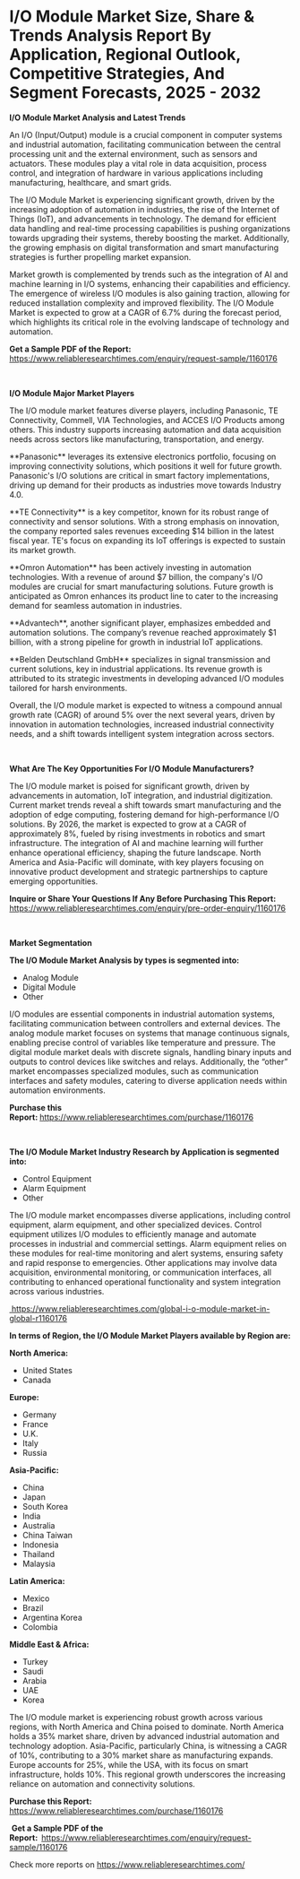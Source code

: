 <p><h1>I/O Module Market Size, Share & Trends Analysis Report By Application, Regional Outlook, Competitive Strategies, And Segment Forecasts, 2025 - 2032</h1></p><p><strong>I/O Module Market Analysis and Latest Trends</strong></p>
<p><p>An I/O (Input/Output) module is a crucial component in computer systems and industrial automation, facilitating communication between the central processing unit and the external environment, such as sensors and actuators. These modules play a vital role in data acquisition, process control, and integration of hardware in various applications including manufacturing, healthcare, and smart grids.</p><p>The I/O Module Market is experiencing significant growth, driven by the increasing adoption of automation in industries, the rise of the Internet of Things (IoT), and advancements in technology. The demand for efficient data handling and real-time processing capabilities is pushing organizations towards upgrading their systems, thereby boosting the market. Additionally, the growing emphasis on digital transformation and smart manufacturing strategies is further propelling market expansion.</p><p>Market growth is complemented by trends such as the integration of AI and machine learning in I/O systems, enhancing their capabilities and efficiency. The emergence of wireless I/O modules is also gaining traction, allowing for reduced installation complexity and improved flexibility. The I/O Module Market is expected to grow at a CAGR of 6.7% during the forecast period, which highlights its critical role in the evolving landscape of technology and automation.</p></p>
<p><strong>Get a Sample PDF of the Report:&nbsp;</strong> <a href="https://www.reliableresearchtimes.com/enquiry/request-sample/1160176?utm_campaign=2117&utm_medium=2&utm_source=Github&utm_content=ia&utm_term=22032025&utm_id=io-module">https://www.reliableresearchtimes.com/enquiry/request-sample/1160176</a></p>
<p>&nbsp;</p>
<p><strong>I/O Module Major Market Players</strong></p>
<p><p>The I/O module market features diverse players, including Panasonic, TE Connectivity, Commell, VIA Technologies, and ACCES I/O Products among others. This industry supports increasing automation and data acquisition needs across sectors like manufacturing, transportation, and energy.</p><p>**Panasonic** leverages its extensive electronics portfolio, focusing on improving connectivity solutions, which positions it well for future growth. Panasonic's I/O solutions are critical in smart factory implementations, driving up demand for their products as industries move towards Industry 4.0.</p><p>**TE Connectivity** is a key competitor, known for its robust range of connectivity and sensor solutions. With a strong emphasis on innovation, the company reported sales revenues exceeding $14 billion in the latest fiscal year. TE's focus on expanding its IoT offerings is expected to sustain its market growth.</p><p>**Omron Automation** has been actively investing in automation technologies. With a revenue of around $7 billion, the company's I/O modules are crucial for smart manufacturing solutions. Future growth is anticipated as Omron enhances its product line to cater to the increasing demand for seamless automation in industries.</p><p>**Advantech**, another significant player, emphasizes embedded and automation solutions. The company’s revenue reached approximately $1 billion, with a strong pipeline for growth in industrial IoT applications.</p><p>**Belden Deutschland GmbH** specializes in signal transmission and current solutions, key in industrial applications. Its revenue growth is attributed to its strategic investments in developing advanced I/O modules tailored for harsh environments.</p><p>Overall, the I/O module market is expected to witness a compound annual growth rate (CAGR) of around 5% over the next several years, driven by innovation in automation technologies, increased industrial connectivity needs, and a shift towards intelligent system integration across sectors.</p></p>
<p>&nbsp;</p>
<p><strong>What Are The Key Opportunities For I/O Module Manufacturers?</strong></p>
<p><p>The I/O module market is poised for significant growth, driven by advancements in automation, IoT integration, and industrial digitization. Current market trends reveal a shift towards smart manufacturing and the adoption of edge computing, fostering demand for high-performance I/O solutions. By 2026, the market is expected to grow at a CAGR of approximately 8%, fueled by rising investments in robotics and smart infrastructure. The integration of AI and machine learning will further enhance operational efficiency, shaping the future landscape. North America and Asia-Pacific will dominate, with key players focusing on innovative product development and strategic partnerships to capture emerging opportunities.</p></p>
<p><strong>Inquire or Share Your Questions If Any Before Purchasing This Report:</strong> <a href="https://www.reliableresearchtimes.com/enquiry/pre-order-enquiry/1160176?utm_campaign=2117&utm_medium=2&utm_source=Github&utm_content=ia&utm_term=22032025&utm_id=io-module">https://www.reliableresearchtimes.com/enquiry/pre-order-enquiry/1160176</a></p>
<p>&nbsp;</p>
<p><strong>Market Segmentation</strong></p>
<p><strong>The I/O Module Market Analysis by types is segmented into:</strong></p>
<p><ul><li>Analog Module</li><li>Digital Module</li><li>Other</li></ul></p>
<p><p>I/O modules are essential components in industrial automation systems, facilitating communication between controllers and external devices. The analog module market focuses on systems that manage continuous signals, enabling precise control of variables like temperature and pressure. The digital module market deals with discrete signals, handling binary inputs and outputs to control devices like switches and relays. Additionally, the “other” market encompasses specialized modules, such as communication interfaces and safety modules, catering to diverse application needs within automation environments.  </p></p>
<p><strong>Purchase this Report:&nbsp;</strong><a href="https://www.reliableresearchtimes.com/purchase/1160176?utm_campaign=2117&utm_medium=2&utm_source=Github&utm_content=ia&utm_term=22032025&utm_id=io-module">https://www.reliableresearchtimes.com/purchase/1160176</a></p>
<p>&nbsp;</p>
<p><strong>The I/O Module Market Industry Research by Application is segmented into:</strong></p>
<p><ul><li>Control Equipment</li><li>Alarm Equipment</li><li>Other</li></ul></p>
<p><p>The I/O module market encompasses diverse applications, including control equipment, alarm equipment, and other specialized devices. Control equipment utilizes I/O modules to efficiently manage and automate processes in industrial and commercial settings. Alarm equipment relies on these modules for real-time monitoring and alert systems, ensuring safety and rapid response to emergencies. Other applications may involve data acquisition, environmental monitoring, or communication interfaces, all contributing to enhanced operational functionality and system integration across various industries.</p></p>
<p><a href="https://www.reliableresearchtimes.com/global-i-o-module-market-in-global-r1160176?utm_campaign=2117&utm_medium=2&utm_source=Github&utm_content=ia&utm_term=22032025&utm_id=io-module">&nbsp;https://www.reliableresearchtimes.com/global-i-o-module-market-in-global-r1160176</a></p>
<p><strong>In terms of Region, the I/O Module Market Players available by Region are:</strong></p>
<p>
    <p> <strong> North America: </strong>
        <ul>
            <li>United States</li>
            <li>Canada</li>
        </ul>
        </p> 
    <p> <strong> Europe: </strong>
        <ul>
            <li>Germany</li>
            <li>France</li>
            <li>U.K.</li>
            <li>Italy</li>
            <li>Russia</li>
        </ul>
        </p> 
    <p> <strong> Asia-Pacific: </strong>
        <ul>
            <li>China</li>
            <li>Japan</li>
            <li>South Korea</li>
            <li>India</li>
            <li>Australia</li>
            <li>China Taiwan</li>
            <li>Indonesia</li>
            <li>Thailand</li>
            <li>Malaysia</li>
        </ul>
        </p> 
    <p> <strong> Latin America: </strong>
        <ul>
            <li>Mexico</li>
            <li>Brazil</li>
            <li>Argentina Korea</li>
            <li>Colombia</li>
        </ul>
        </p> 
    <p> <strong> Middle East & Africa: </strong>
        <ul>
            <li>Turkey</li>
            <li>Saudi</li>
            <li>Arabia</li>
            <li>UAE</li>
            <li>Korea</li>
        </ul>
    </p>
    </p>
<p><p>The I/O module market is experiencing robust growth across various regions, with North America and China poised to dominate. North America holds a 35% market share, driven by advanced industrial automation and technology adoption. Asia-Pacific, particularly China, is witnessing a CAGR of 10%, contributing to a 30% market share as manufacturing expands. Europe accounts for 25%, while the USA, with its focus on smart infrastructure, holds 10%. This regional growth underscores the increasing reliance on automation and connectivity solutions.</p></p>
<p><strong>Purchase this Report: </strong><a href="https://www.reliableresearchtimes.com/purchase/1160176?utm_campaign=2117&utm_medium=2&utm_source=Github&utm_content=ia&utm_term=22032025&utm_id=io-module">https://www.reliableresearchtimes.com/purchase/1160176</a></p>
<p>&nbsp;<strong>Get a Sample PDF of the Report:&nbsp;&nbsp;</strong><a href="https://www.reliableresearchtimes.com/enquiry/request-sample/1160176?utm_campaign=2117&utm_medium=2&utm_source=Github&utm_content=ia&utm_term=22032025&utm_id=io-module">https://www.reliableresearchtimes.com/enquiry/request-sample/1160176</a></p>
<p><strong></strong></p>
<p>Check more reports on <a href="https://www.reliableresearchtimes.com/?utm_campaign=2117&utm_medium=2&utm_source=Github&utm_content=ia&utm_term=22032025&utm_id=io-module">https://www.reliableresearchtimes.com/</a></p>